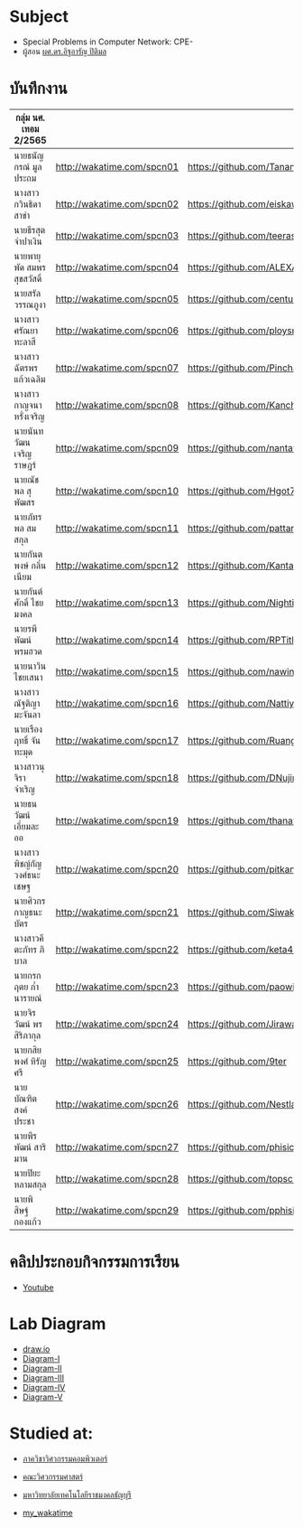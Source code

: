 # Subject
- Special Problems in Computer Network: CPE-
- ผู้สอน [ผศ.ดร.อิฐอารัญ ปิติมล](https://wakatime.com/@ipv9)

# บันทึกงาน
| กลุ่ม นศ. เทอม 2/2565    |                            |                                         |   |
|------------------------|----------------------------|-----------------------------------------|---|
| นายธนัญกรณ์ มูลประถม      | http://wakatime.com/spcn01 | https://github.com/TanankornMoonprathom |   |
| นางสาวกวินธิดา สาขำ      | http://wakatime.com/spcn02 | https://github.com/eiskawinnn           |   |
| นายธีรสุต จำปาเงิน        | http://wakatime.com/spcn03 | https://github.com/teerasut01           |   |
| นายพายุพัด สมพรสุขสวัสดิ์    | http://wakatime.com/spcn04 | https://github.com/ALEXANDERSSONN       |   |
| นายสรัล วรรณภูงา         | http://wakatime.com/spcn05 | https://github.com/centurynine          |   |
| นางสาวศรัณยา ทะลาสี      | http://wakatime.com/spcn06 | https://github.com/ploysry              |   |
| นางสาวฉัตรพร แก้วเฉลิม    | http://wakatime.com/spcn07 | https://github.com/Pinchattaporn        |   |
| นางสาวกาญจนา หรั่งเจริญ   | http://wakatime.com/spcn08 | https://github.com/KanchanaRangcharoen  |   |
| นายนันทวัฒน เจริญราษฎร์    | http://wakatime.com/spcn09 | https://github.com/nantawatCharoenrat   |   |
| นายณัชพล สุพัฒสร          | http://wakatime.com/spcn10 | https://github.com/Hgot7                |   |
| นายภัทรพล สมสกุล         | http://wakatime.com/spcn11 | https://github.com/pattaraponssky       |   |
| นายกันตพงษ์ กลิ่นเนียม      | http://wakatime.com/spcn12 | https://github.com/Kantapong11755       |   |
| นายกันต์ศักดิ์ ไชยมงคล      | http://wakatime.com/spcn13 | https://github.com/NightingX9           |   |
| นายรพีพัฒน์ พรมฮวด        | http://wakatime.com/spcn14 | https://github.com/RPTitle2002          |   |
| นายนาวิน ไชยเสนา        | http://wakatime.com/spcn15 | https://github.com/nawinNC              |   |
| นางสาวณัฐติญา  มะจันลา    | http://wakatime.com/spcn16 | https://github.com/Nattiya18            |   |
| นายเรืองฤทธิ์ จันทะมุด      | http://wakatime.com/spcn17 | https://github.com/Ruangrit-01          |   |
| นางสาวนุจิรา จำเริญ       | http://wakatime.com/spcn18 | https://github.com/DNujira              |   |
| นายธนวัฒน์ เอี่ยมละออ      | http://wakatime.com/spcn19 | https://github.com/thanawat1303         |   |
| นางสาวพิชญ์กัญ วงศ์ธนะเชษฐ | http://wakatime.com/spcn20 | https://github.com/pitkann              |   |
| นายศิวกร  กาญธนะบัตร     | http://wakatime.com/spcn21 | https://github.com/SiwakornEDZ          |   |
| นางสาวคีตะภัทร  ภิบาล     | http://wakatime.com/spcn22 | https://github.com/keta410              |   |
| นายกรกฤตย  ก๋ำนารายณ์    | http://wakatime.com/spcn23 | https://github.com/paowick              |   |
| นายจิรวัฒน์ พรสิริภากุล      | http://wakatime.com/spcn24 | https://github.com/Jirawat156           |   |
| นายกสิยพงศ์ หิรัญศรี        | http://wakatime.com/spcn25 | https://github.com/9ter                 |   |
| นายบัณฑิต สงค์ประชา       | http://wakatime.com/spcn26 | https://github.com/Nestlae              |   |
| นายพีรพัฒน์  สาริมาน       | http://wakatime.com/spcn27 | https://github.com/phisic1714           |   |
| นายปิยะ หลามสกุล         | http://wakatime.com/spcn28 | https://github.com/topscrapperr         |   |
| นายพิสิษฐ์ กองแก้ว         | http://wakatime.com/spcn29 | https://github.com/pphisit              |   |

# คลิปประกอบกิจกรรมการเรียน
- [Youtube](https://www.youtube.com/playlist?list=PLJz1XVERx6ACV-vTC6eG7HSMdBUR0dZId)

# Lab Diagram
- [draw.io](https://app.diagrams.net/#Hpitimon%2FspComNet%2Fmain%2Fproxmox22)
- [Diagram-I](images/diagram-1.png)
- [Diagram-II](images/diagram-2.png)
- [Diagram-III](images/diagram-3.png)
- [Diagram-IV](images/diagram-4.png)
- [Diagram-V](images/diagram-5.png)

# Studied at:
- [ภาควิชาวิศวกรรมคอมพิวเตอร์](https://cpe.engineer.rmutt.ac.th/)
- [คณะวิศวกรรมศาสตร์](https://www.engineer.rmutt.ac.th/)
- [มหาวิทยาลัยเทคโนโลยีราชมงคลธัญบุรี](https://www.rmutt.ac.th/)

- [my_wakatime](https://wakatime.com/@ipv9)
